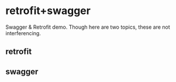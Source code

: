 # retrofit+swagger

Swagger & Retrofit demo. Though here are two topics, these are not interferencing.


## retrofit


## swagger